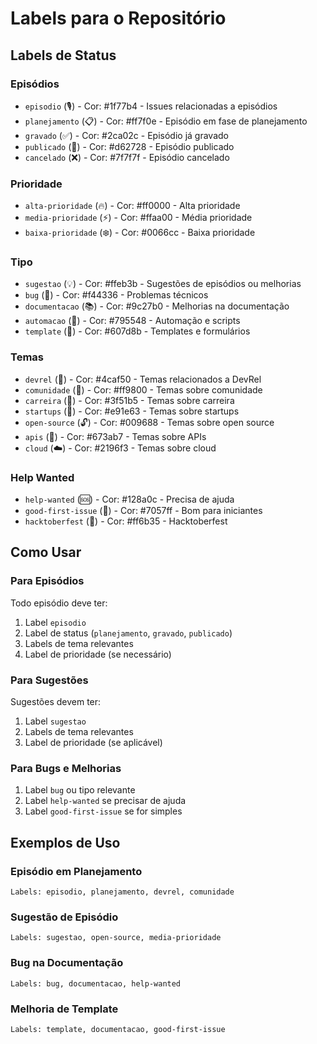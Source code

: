 # Labels para o Repositório

## Labels de Status

### Episódios
- `episodio` (🎙️) - Cor: #1f77b4 - Issues relacionadas a episódios
- `planejamento` (📋) - Cor: #ff7f0e - Episódio em fase de planejamento
- `gravado` (✅) - Cor: #2ca02c - Episódio já gravado
- `publicado` (🚀) - Cor: #d62728 - Episódio publicado
- `cancelado` (❌) - Cor: #7f7f7f - Episódio cancelado

### Prioridade
- `alta-prioridade` (🔥) - Cor: #ff0000 - Alta prioridade
- `media-prioridade` (⚡) - Cor: #ffaa00 - Média prioridade
- `baixa-prioridade` (❄️) - Cor: #0066cc - Baixa prioridade

### Tipo
- `sugestao` (💡) - Cor: #ffeb3b - Sugestões de episódios ou melhorias
- `bug` (🐛) - Cor: #f44336 - Problemas técnicos
- `documentacao` (📚) - Cor: #9c27b0 - Melhorias na documentação
- `automacao` (🤖) - Cor: #795548 - Automação e scripts
- `template` (📝) - Cor: #607d8b - Templates e formulários

### Temas
- `devrel` (🌟) - Cor: #4caf50 - Temas relacionados a DevRel
- `comunidade` (👥) - Cor: #ff9800 - Temas sobre comunidade
- `carreira` (💼) - Cor: #3f51b5 - Temas sobre carreira
- `startups` (🚀) - Cor: #e91e63 - Temas sobre startups
- `open-source` (🔓) - Cor: #009688 - Temas sobre open source
- `apis` (🔗) - Cor: #673ab7 - Temas sobre APIs
- `cloud` (☁️) - Cor: #2196f3 - Temas sobre cloud

### Help Wanted
- `help-wanted` (🆘) - Cor: #128a0c - Precisa de ajuda
- `good-first-issue` (🌱) - Cor: #7057ff - Bom para iniciantes
- `hacktoberfest` (🎃) - Cor: #ff6b35 - Hacktoberfest

## Como Usar

### Para Episódios
Todo episódio deve ter:
1. Label `episodio`
2. Label de status (`planejamento`, `gravado`, `publicado`)
3. Labels de tema relevantes
4. Label de prioridade (se necessário)

### Para Sugestões
Sugestões devem ter:
1. Label `sugestao`
2. Labels de tema relevantes
3. Label de prioridade (se aplicável)

### Para Bugs e Melhorias
1. Label `bug` ou tipo relevante
2. Label `help-wanted` se precisar de ajuda
3. Label `good-first-issue` se for simples

## Exemplos de Uso

### Episódio em Planejamento
```
Labels: episodio, planejamento, devrel, comunidade
```

### Sugestão de Episódio
```
Labels: sugestao, open-source, media-prioridade
```

### Bug na Documentação
```
Labels: bug, documentacao, help-wanted
```

### Melhoria de Template
```
Labels: template, documentacao, good-first-issue
```
